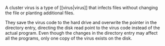 A cluster virus is a type of [[virus|virus]] that infects files without changing the file or planting additional files.

They save the virus code to the hard drive and overwrite the pointer in the directory entry, directing the disk read point to the virus code instead of the actual program. Even though the changes in the directory entry may affect all the programs, only one copy of the virus exists on the disk.